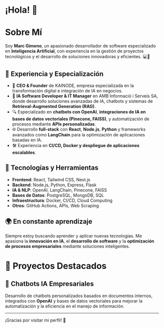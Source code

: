 # ¡Hola! 👋

# Sobre Mí

Soy **Marc Gimeno**, un apasionado desarrollador de software especializado en **Inteligencia Artificial**, con experiencia en la gestión de proyectos tecnológicos y el desarrollo de soluciones innovadoras y eficientes. 💻🚀

## 🔮 Experiencia y Especialización

- 💪 **CEO & Founder** de KAINODE, empresa especializada en la transformación digital e integración de IA en negocios.
- 🤖 **IA Software Developer & IT Manager** en AMB Informació i Serveis SA, donde desarrollo soluciones avanzadas de IA, chatbots y sistemas de **Retrieval-Augmented Generation (RAG)**.
- 🔍 Especializado en **chatbots con OpenAI**, **integraciones de IA en bases de datos vectoriales (Pinecone, FAISS)**, y automatización de procesos mediante **APIs personalizadas**.
- 🌐 Desarrollo **full-stack** con **React**, **Node.js**, **Python** y frameworks avanzados como **LangChain** para la optimización de aplicaciones basadas en IA.
- 🛠️ Experiencia en **CI/CD, Docker y despliegue de aplicaciones escalables**.

## 📌 Tecnologías y Herramientas

- **Frontend**: React, Tailwind CSS, Next.js
- **Backend**: Node.js, Python, Express, Flask
- **IA & NLP**: OpenAI, LangChain, Pinecone, FAISS
- **Bases de Datos**: PostgreSQL, MongoDB, SQL
- **Infraestructura**: Docker, CI/CD, Cloud Computing
- **Otros**: GitHub Actions, APIs, Web Scraping

## 🌍 En constante aprendizaje

Siempre estoy buscando aprender y aplicar nuevas tecnologías. Me apasiona la **innovación en IA**, el **desarrollo de software** y la **optimización de procesos empresariales** mediante soluciones inteligentes. 

# 🚀 Proyectos Destacados

## 🔹 **Chatbots IA Empresariales**
Desarrollo de chatbots personalizados basados en documentos internos, integrados con **OpenAI** y bases de datos vectoriales para mejorar la automatización y la eficiencia en el manejo de información.

---

¡Gracias por visitar mi perfil! 🚀


